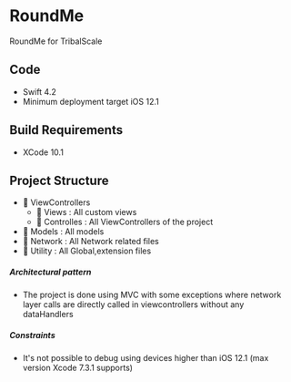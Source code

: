 # RoundMe
RoundMe for TribalScale
## Code
- Swift 4.2
- Minimum deployment target iOS 12.1
## Build Requirements
- XCode 10.1
## Project Structure
- 📁 ViewControllers
  - 📁 Views	: All custom views 
  - 📁 Controlles	: All ViewControllers of the project
- 📁 Models : All models
- 📁 Network : All Network related files
- 📁 Utility : All Global,extension files
##### Architectural pattern
- The project is done using MVC with some exceptions where network layer calls are directly called in viewcontrollers without
  any dataHandlers
 ##### Constraints
- It's not possible to debug using devices higher than iOS 12.1 (max version Xcode 7.3.1 supports)
